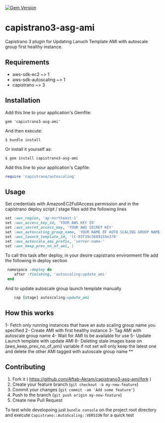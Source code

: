 [![Gem Version](https://badge.fury.io/rb/capistrano3-asg-ami.png)](http://badge.fury.io/rb/capistrano3-asg-ami)
# capistrano3-asg-ami
Capistrano 3 plugin for Updating Lanuch Template AMI with autoscale group first healthy instance.

## Requirements

* aws-sdk-ec2 ~> 1
* aws-sdk-autoscaling ~> 1
* capistrano ~> 3


## Installation

Add this line to your application's Gemfile:

    gem 'capistrano3-asg-ami'

And then execute:

    $ bundle install

Or install it yourself as:

    $ gem install capistrano3-asg-ami

Add this line to your application's Capfile:

```ruby
require 'capistrano/autoscaling'
```

## Usage

Set credentials with AmazonEC2FullAccess permission and in the capistrano deploy script / stage files add the following lines

```ruby
set :aws_region, 'ap-northeast-1'
set :aws_access_key_id, 'YOUR AWS KEY ID'
set :aws_secret_access_key, 'YOUR AWS SECRET KEY'
set :aws_autoscaling_group_name, 'YOUR NAME OF AUTO SCALING GROUP NAME'
set :aws_launch_template_id, 'lt-03f39c5689155e374'
set :aws_autoscale_ami_prefix, 'server-name-'
set :aws_keep_prev_no_of_ami, 1
```

To call this task after deploy,  in your desire capistrano environment file
add the following in deploy section

```ruby
 namespace :deploy do
    after :finishing, 'autoscaling:update_ami'
 end
```

And to update autoscale group launch template manually

```ruby
    cap [stage] autoscaling:update_ami
```


## How this works

1- Fetch only running instances that have an auto scaling group name you specified
2- Create AMI with first healthy instance
3- Tag AMI with autoscale group name
4- Wait for AMI to be available for use
5- Update Launch template with update AMI
6- Deleting stale images base on (aws_keep_prev_no_of_ami) variable
   if not set will only keep the latest one
   and delete the other AMI tagged with autoscale group name
**


## Contributing

1. Fork it ( https://github.com/Aftab-Akram/capistrano3-asg-ami/fork )
2. Create your feature branch (`git checkout -b my-new-feature`)
3. Commit your changes (`git commit -am 'Add some feature'`)
4. Push to the branch (`git push origin my-new-feature`)
5. Create new Pull Request

To test while developoing just `bundle console` on the project root directory and execute
`Capistrano::AutoScaling::VERSION` for a quick test
